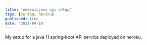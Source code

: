 ```yaml
---
title: 'emeraldjava api setup'
tags: [spring, heroku]
published: true
date: '2021-04-18'
---
```


My setup for a java 11 spring-boot API service deployed on heroku.